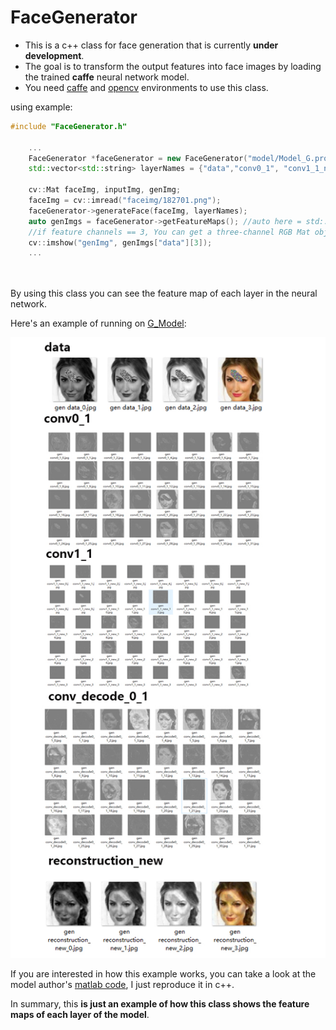 # FaceGenerator

+ This is a c++ class for face generation that is currently **under development**.
+ The goal is to transform the output features into face images by loading the trained **caffe** neural network model.
+ You need [caffe](https://github.com/BVLC/caffe/) and [opencv](https://github.com/opencv/opencv) environments to use this class.

using example:

```cpp
#include "FaceGenerator.h"

	...
	FaceGenerator *faceGenerator = new FaceGenerator("model/Model_G.prototxt", "model/Model_G.caffemodel");
	std::vector<std::string> layerNames = {"data","conv0_1", "conv1_1_new", "conv_decode1_1_new", "reconstruction_new"};
	
	cv::Mat faceImg, inputImg, genImg;
	faceImg = cv::imread("faceimg/182701.png");
	faceGenerator->generateFace(faceImg, layerNames);
	auto genImgs = faceGenerator->getFeatureMaps(); //auto here = std::unordered_map<std::string, std::vector<cv::Mat>>
	//if feature channels == 3, You can get a three-channel RGB Mat object in hashMap[name][3]
	cv::imshow("genImg", genImgs["data"][3]);
	...
	
	
```

By using this class you can see the feature map of each layer in the neural network.

Here's an example of running on [G_Model](https://github.com/Yijunmaverick/GenerativeFaceCompletion):

![featureMap](https://github.com/somone23412/FaceGenerator/blob/master/image/featureMap.jpg)

If you are interested in how this example works, you can take a look at the model author's [matlab code](https://github.com/Yijunmaverick/GenerativeFaceCompletion/tree/master/matlab/FaceCompletion_testing), I just reproduce it in c++.

In summary, this **is just an example of how this class shows the feature maps of each layer of the model**.